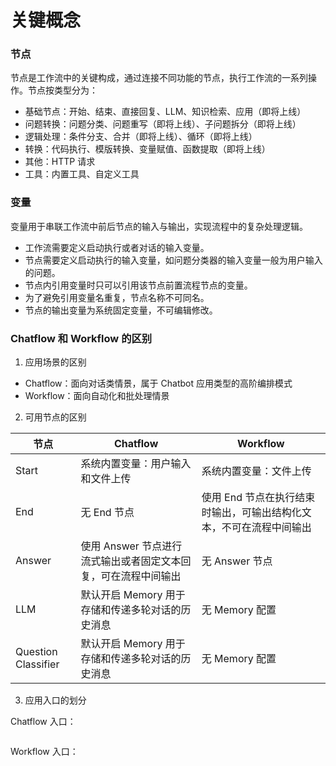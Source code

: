 # 关键概念

### 节点

节点是工作流中的关键构成，通过连接不同功能的节点，执行工作流的一系列操作。节点按类型分为：

* 基础节点：开始、结束、直接回复、LLM、知识检索、应用（即将上线）
* 问题转换：问题分类、问题重写（即将上线）、子问题拆分（即将上线）
* 逻辑处理：条件分支、合并（即将上线）、循环（即将上线）
* 转换：代码执行、模版转换、变量赋值、函数提取（即将上线）
* 其他：HTTP 请求
* 工具：内置工具、自定义工具

### 变量

变量用于串联工作流中前后节点的输入与输出，实现流程中的复杂处理逻辑。

* 工作流需要定义启动执行或者对话的输入变量。
* 节点需要定义启动执行的输入变量，如问题分类器的输入变量一般为用户输入的问题。
* 节点内引用变量时只可以引用该节点前置流程节点的变量。
* 为了避免引用变量名重复，节点名称不可同名。
* 节点的输出变量为系统固定变量，不可编辑修改。

### Chatflow 和 Workflow 的区别

1. 应用场景的区别

* Chatflow：面向对话类情景，属于 Chatbot 应用类型的高阶编排模式
* Workflow：面向自动化和批处理情景

2. 可用节点的区别

| **节点**              | **Chatflow**                        | **Workflow**                         |
| ------------------- | ----------------------------------- | ------------------------------------ |
| Start               | 系统内置变量：用户输入和文件上传                    | 系统内置变量：文件上传                          |
| End                 | 无 End 节点                            | 使用 End 节点在执行结束时输出，可输出结构化文本，不可在流程中间输出 |
| Answer              | 使用 Answer 节点进行流式输出或者固定文本回复，可在流程中间输出 | 无 Answer 节点                          |
| LLM                 | 默认开启 Memory 用于存储和传递多轮对话的历史消息        | 无 Memory 配置                          |
| Question Classifier | 默认开启 Memory 用于存储和传递多轮对话的历史消息        | 无 Memory 配置                          |

3. 应用入口的划分

Chatflow 入口：

<figure><img src="https://langgenius.feishu.cn/space/api/box/stream/download/asynccode/?code=ODM3ZGU4MDk2YWVhMzU5YjI5MzhjODJkM2NjMmVjMDdfYVBlbEtpQk95ZUFkOGVqY0NWR1ZFZXI2Q2ZiQzA5Y1pfVG9rZW46Uks4bmJ6T3Npb1JtU3J4TlJSZmNFdE1Xbm5mXzE3MTI1ODU0ODk6MTcxMjU4OTA4OV9WNA" alt=""><figcaption></figcaption></figure>

Workflow 入口：

<figure><img src="https://langgenius.feishu.cn/space/api/box/stream/download/asynccode/?code=M2ZlNTgyNTRmNzI2MDI3Njg4OTMzNjZjODkzNTc5MDhfWDUyRGFVSlR4RUFHc1l3Rk1DZmRnUXRRcldQd0xzMXVfVG9rZW46SEhlWGJyM0s0b1FkNTd4OTFSa2NJNU5jbjVwXzE3MTI1ODU1MTI6MTcxMjU4OTExMl9WNA" alt=""><figcaption></figcaption></figure>
